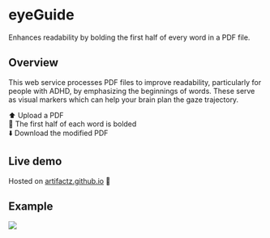 # eyeGuide

Enhances readability by bolding the first half of every word in a PDF file.

## Overview

This web service processes PDF files to improve readability, particularly for people with ADHD, by emphasizing the beginnings of words.
These serve as visual markers which can help your brain plan the gaze trajectory.

:arrow_up: Upload a PDF  
:muscle: The first half of each word is bolded  
:arrow_down: Download the modified PDF  

## Live demo

Hosted on [artifactz.github.io](https://artifactz.github.io/eye-guide.html) :rocket:

## Example

![](https://artifactz.github.io/media/eye-guide.png)  
